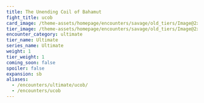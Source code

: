```yaml
---
title: The Unending Coil of Bahamut
fight_title: ucob
card_image: /theme-assets/homepage/encounters/savage/old_tiers/Image@2x.png
tier_image: /theme-assets/homepage/encounters/savage/old_tiers/Image@2x.png
encounter_category: ultimate
tier_name: Ultimate
series_name: Ultimate
weight: 1
tier_weight: 1
coming_soon: false
spoiler: false
expansion: sb
aliases:
  - /encounters/ultimate/ucob/
  - /encounters/ucob
---
```

